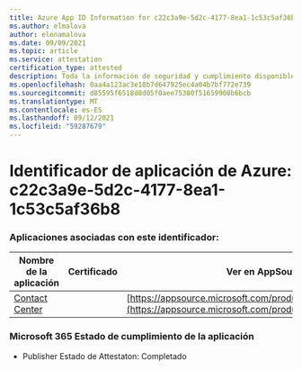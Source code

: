 ```yaml
---
title: Azure App ID Information for c22c3a9e-5d2c-4177-8ea1-1c53c5af36b8
ms.author: elmalova
author: elenamalova
ms.date: 09/09/2021
ms.topic: article
ms.service: attestation
certification_type: attested
description: Toda la información de seguridad y cumplimiento disponible para c22c3a9e-5d2c-4177-8ea1-1c53c5af36b8.
ms.openlocfilehash: 0aa4a123ac3e18b7d647925ec4a04b7bf772e739
ms.sourcegitcommit: d85595f6518d8d05f0aee75380f51659908b6bcb
ms.translationtype: MT
ms.contentlocale: es-ES
ms.lasthandoff: 09/12/2021
ms.locfileid: "59287679"
---
```

# <a name="azure-app-id-c22c3a9e-5d2c-4177-8ea1-1c53c5af36b8"></a>Identificador de aplicación de Azure: c22c3a9e-5d2c-4177-8ea1-1c53c5af36b8


### <a name="apps-associated-with-this-id"></a>Aplicaciones asociadas con este identificador:
| **Nombre de la aplicación** | **Certificado** | **Ver en AppSource** |
|--------------|---------------|-----------------------|
| [Contact Center](https://docs.microsoft.com/microsoft-365-app-certification/forward/WA200001428) |  | [https://appsource.microsoft.com/product/office/WA200001428](https://appsource.microsoft.com/product/office/WA200001428) |

### <a name="microsoft-365-app-compliance-status"></a>Microsoft 365 Estado de cumplimiento de la aplicación
- Publisher Estado de Attestaton: Completado

